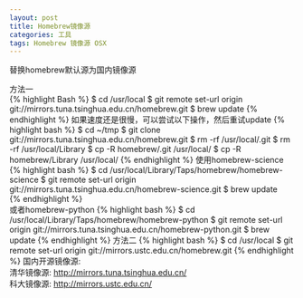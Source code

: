 ```yaml
---
layout: post
title: Homebrew镜像源
categories: 工具
tags: Homebrew 镜像源 OSX
---
```

替换homebrew默认源为国内镜像源  

方法一  
{% highlight Bash %}
$ cd /usr/local
$ git remote set-url origin git://mirrors.tuna.tsinghua.edu.cn/homebrew.git
$ brew update
{% endhighlight %}
如果速度还是很慢，可以尝试以下操作，然后重试update
{% highlight bash %}
$ cd ~/tmp
$ git clone git://mirrors.tuna.tsinghua.edu.cn/homebrew.git
$ rm -rf /usr/local/.git
$ rm -rf /usr/local/Library
$ cp -R homebrew/.git /usr/local/
$ cp -R homebrew/Library /usr/local/
{% endhighlight %}
使用homebrew-science
{% highlight bash %}
$ cd /usr/local/Library/Taps/homebrew/homebrew-science
$ git remote set-url origin git://mirrors.tuna.tsinghua.edu.cn/homebrew-science.git
$ brew update  
{% endhighlight %}  
或者homebrew-python
{% highlight bash %}
$ cd /usr/local/Library/Taps/homebrew/homebrew-python
$ git remote set-url origin git://mirrors.tuna.tsinghua.edu.cn/homebrew-python.git
$ brew update
{% endhighlight %} 
方法二
{% highlight bash %}
$ cd /usr/local
$ git remote set-url origin git://mirrors.ustc.edu.cn/homebrew.git
{% endhighlight %} 
国内开源镜像源:  
清华镜像源: http://mirrors.tuna.tsinghua.edu.cn/  
科大镜像源: http://mirrors.ustc.edu.cn/  
